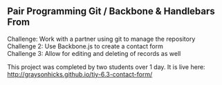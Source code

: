 ## Pair Programming Git / Backbone & Handlebars From
Challenge: Work with a partner using git to manage the repository  
Challenge 2: Use Backbone.js to create a contact form  
Challenge 3: Allow for editing and deleting of records as well  

This project was completed by two students over 1 day. It is live here: http://graysonhicks.github.io/tiy-6.3-contact-form/
